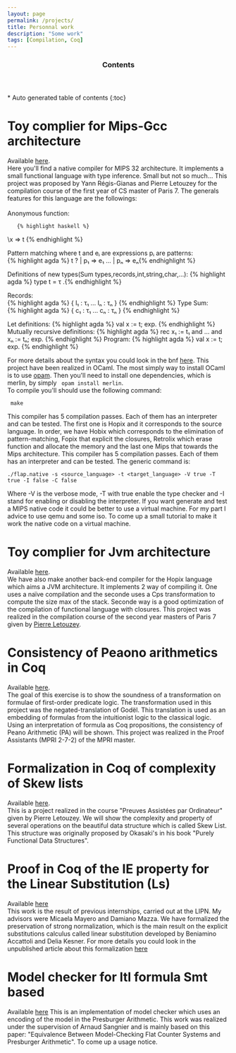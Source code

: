 ```yaml
---
layout: page
permalink: /projects/
title: Personnal work 
description: "Some work"
tags: [Compilation, Coq]
---
```


<section id="table-of-contents" class="toc">
  <header>
    <h3 >Contents</h3>
  </header>
<div id="drawer" markdown="1">
*  Auto generated table of contents
{:toc}
</div>
</section><!-- /#table-of-contents -->

# Toy complier for Mips-Gcc architecture

   Available [here](https://github.com/delouraoui/Mips-Gcc-Compiler).  
   Here you'll find a native compiler for MIPS 32 architecture. It implements a 
   small functional language with type inference. Small but not so much... This 
   project was proposed by Yann Régis-Gianas and Pierre Letouzey for the compilation 
   course of the first year of CS  master of Paris 7. The generals features for this 
   language are the followings:  
   <br/>
   Anonymous function:
	   
	   {% highlight haskell %}
  \x => t {% endhighlight %}
  
Pattern matching where t and eᵢ are expressions pᵢ are patterns:   
	   {% highlight agda %}
 t ? | p₁ => e₁  ... | pₙ => eₙ{% endhighlight %}
	   
Definitions of new types(Sum types,records,int,string,char,...): 
	   {% highlight agda %}
 type t = τ .{% endhighlight %}
	   
Records:    
	   {% highlight agda %}
 { l₁ : τ₁  ... lₙ : τₙ } {% endhighlight %}
Type Sum:    
	   {% highlight agda %}
 { c₁ : τ₁  ... cₙ : τₙ } {% endhighlight %}
 
Let definitions:
 {% highlight agda %}
 val x := t; exp. {% endhighlight %}	
Mutually recursive definitions:
 {% highlight agda %}
 rec x₁ := t₁ and ... and xₙ := tₙ; exp. {% endhighlight %}
Program:
	 {% highlight agda %}
 val x := t; exp. {% endhighlight %}
	 
For more details about the syntax you could look in the bnf [here](https://github.com/delouraoui/Mips-Gcc-Compiler/blob/master/documentation/compilation-m1-projet-2015-jalon-1.pdf).
This project have been realized in OCaml. The most simply way 
to install OCaml is to use [opam](https://opam.ocaml.org/doc/1.1/Quick_Install.html). Then 
you'll need to install one dependencies, which is merlin, by simply ``` opam install merlin```.	 
 To compile you'll should use the following command:
```
 make
```

   This compiler has 5 compilation passes. Each of them has an interpreter and can be tested. 
   The first one is Hopix and it corresponds to the source language.  In order, we have Hobix 
   which corresponds to the elimination of pattern-matching, Fopix that explicit the closures, 
   Retrolix which erase function and allocate the memory and the last one Mips that towards the
   Mips architecture. This compiler has 5 compilation passes. Each of them has an interpreter and can be tested.
   The generic command is: 
```
./flap.native -s <source_language> -t <target_language> -V true -T true -I false -C false
``` 

Where -V is the verbose mode, -T with true enable the type checker and -I stand for enabling or disabling the interpreter.
If you want generate and test a MIPS native code it could be better to use a virtual machine. For my part I advice to use 
qemu and some iso. To come up a small tutorial to make it work the native code on a virtual machine.

# Toy complier for Jvm architecture
   Available [here](https://github.com/delouraoui/Jvm-Compiler).  
    We have also make another back-end compiler for the Hopix language which 
	aims a JVM architecture. It implements 2  way of compiling it. One uses a 
	naïve compilation and the seconde uses a Cps transformation to compute the 
	size max of the stack. Seconde way is a good optimization of the compilation 
	of functional language with closures. This project was realized in the 
	compilation course of the second year masters of Paris 7 
	given by [Pierre Letouzey](https://www.irif.fr/users/letouzey/edu).


# Consistency of Peaono arithmetics in Coq
   Available [here](https://github.com/delouraoui/Consistency-of-PA/blob/master/PA_Consistency.v).<br/>	
   The goal of this exercise is to show the soundness of a transformation on formulae of first-order predicate 
   logic. The transformation used in this project was the negated-translation of Godël. This translation is used 
   as an embedding of formulas from the intuitionist logic to the classical logic. Using an interpretation of 
   formula as Coq propositions, the consistency of Peano Arithmetic (PA) will be shown. This project was realized 
   in the Proof Assistants (MPRI 2-7-2) of the MPRI master.
   
# Formalization in Coq of complexity of Skew lists
  Available [here](https://github.com/delouraoui/skew-list/blob/master/Skew.v).  
  This is a project realized in the course "Preuves Assistées par Ordinateur" given 
  by Pierre Letouzey. We will show the complexity and property of several operations 
  on the beautiful data structure which is called Skew List. This structure was originally 
  proposed by Okasaki's in his book "Purely Functional Data Structures".
	  
	
# Proof in Coq of the IE property for the Linear Substitution (Ls)
	
  Available [here](https://www-lipn.univ-paris13.fr/~mayero/IE/)  
  This work is the result of previous internships, carried out at the LIPN.
  My advisors were Micaela Mayero and Damiano Mazza. We have formalized the preservation 
  of strong normalization, which is the main result on the explicit substitutions calculus 
  called linear substitution developed by Beniamino Accattoli and Delia Kesner. 
  For more details you could look in the unpublished article about this formalization 
  [here](/links/IEproperty.pdf)
  
	

# Model checker for ltl formula Smt based
	
  Available [here](https://github.com/delouraoui/model-checker-ltl)
  This is an implementation of model checker which uses an encoding 
  of the model in the Presburger Arithmetic. This work was realized 
  under the supervision of Arnaud Sangnier and is mainly based on this paper:
  "Equivalence Between Model-Checking Flat Counter Systems and Presburger Arithmetic".
  To come up a usage notice. 
